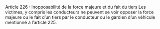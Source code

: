Article 226 : Inopposabilité de la force majeure et du fait du tiers
Les victimes, y compris les conducteurs ne peuvent se voir opposer la force majeure ou le fait d’un tiers par le conducteur ou le gardien d’un véhicule mentionné à l’article 225.
